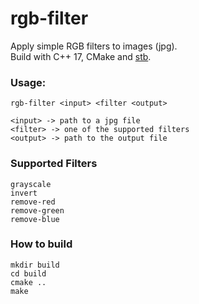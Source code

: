 # rgb-filter

Apply simple RGB filters to images (jpg).  
Build with C++ 17, CMake and [stb](https://github.com/nothings/stb).

### Usage:
```rgb-filter <input> <filter <output>```

```
<input> -> path to a jpg file
<filter> -> one of the supported filters
<output> -> path to the output file
```

### Supported Filters
```
grayscale  
invert  
remove-red  
remove-green  
remove-blue  
```

### How to build
```
mkdir build
cd build
cmake ..
make
```

